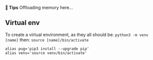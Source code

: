 **🐍 Tips**
Offloading memory here...

## Virtual env
To create a virtual environment, as they all should be: 
`python3 -m venv [name]`
then: 
`source [name]/bin/activate`

```shell
alias pug='pip3 install --upgrade pip'
alias venv='source venv/bin/activate'
```
